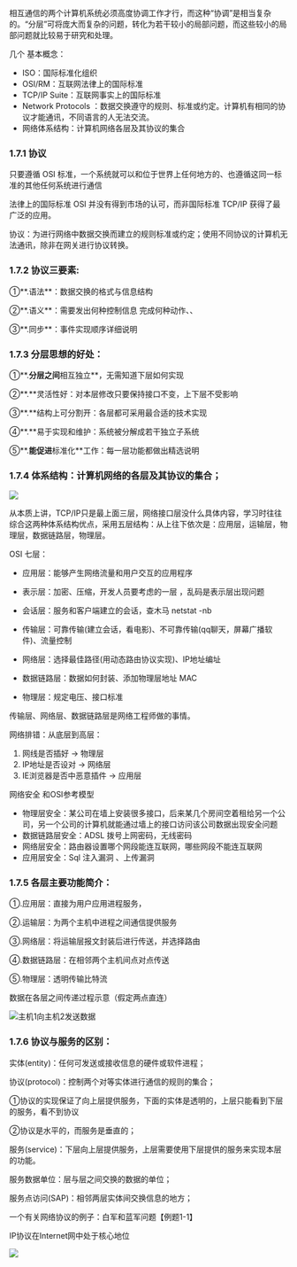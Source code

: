 相互通信的两个计算机系统必须高度协调工作才行，而这种“协调”是相当复杂的。“分层”可将庞大而复杂的问题，转化为若干较小的局部问题，而这些较小的局部问题就比较易于研究和处理。

几个 基本概念：

* ISO：国际标准化组织
* OSI/RM：互联网法律上的国际标准
* TCP/IP Suite：互联网事实上的国际标准
* Network Protocols ：数据交换遵守的规则、标准或约定。计算机有相同的协议才能通讯，不同语言的人无法交流。 
* 网络体系结构：计算机网络各层及其协议的集合

### 1.7.1 协议

只要遵循 OSI 标准，一个系统就可以和位于世界上任何地方的、也遵循这同一标准的其他任何系统进行通信

法律上的国际标准 OSI 并没有得到市场的认可，而非国际标准 TCP/IP 获得了最广泛的应用。

协议：为进行网络中数据交换而建立的规则标准或约定；使用不同协议的计算机无法通讯，除非在网关进行协议转换。

### 1.7.2 协议三要素:

①**.语法**：数据交换的格式与信息结构

②**.语义**：需要发出何种控制信息 完成何种动作、、

③**.同步**：事件实现顺序详细说明

### 1.7.3 分层思想的好处：

①**.**分层之间**相互独立**，无需知道下层如何实现

②**.**灵活性好：对本层修改只要保持接口不变，上下层不受影响

③**.**结构上可分割开：各层都可采用最合适的技术实现

④**.**易于实现和维护：系统被分解成若干独立子系统

⑤**.**能促进**标准化**工作：每一层功能都做出精选说明

### 1.7.4 体系结构：计算机网络的各层及其协议的集合；

![](/assets/计算机网络体系结构.png)

从本质上讲，TCP/IP只是最上面三层，网络接口层没什么具体内容，学习时往往综合这两种体系结构优点，采用五层结构：从上往下依次是：应用层，运输层，物理层，数据链路层，物理层。

OSI 七层：

* 应用层：能够产生网络流量和用户交互的应用程序

* 表示层：加密、压缩，开发人员要考虑的一层 ，乱码是表示层出现问题

* 会话层：服务和客户端建立的会话，查木马 netstat -nb

* 传输层：可靠传输\(建立会话，看电影\)、不可靠传输\(qq聊天，屏幕广播软件\)、流量控制

* 网络层：选择最佳路径\(用动态路由协议实现\)、IP地址编址

* 数据链路层：数据如何封装、添加物理层地址 MAC

* 物理层：规定电压、接口标准

传输层、网络层、数据链路层是网络工程师做的事情。

网络排错：从底层到高层：

1. 网线是否插好 -&gt; 物理层
2. IP地址是否设对 -&gt; 网络层
3. IE浏览器是否中恶意插件 -&gt; 应用层

网络安全 和OSI参考模型

* 物理层安全：某公司在墙上安装很多接口，后来某几个房间空着租给另一个公司，另一个公司的计算机就能通过墙上的接口访问该公司数据出现安全问题
* 数据链路层安全：ADSL 拨号上网密码，无线密码
* 网络层安全：路由器设置哪个网段能连互联网，哪些网段不能连互联网
* 应用层安全：Sql 注入漏洞 、上传漏洞

### 1.7.5 各层主要功能简介：

①.应用层：直接为用户应用进程服务，

②.运输层：为两个主机中进程之间通信提供服务

③.网络层：将运输层报文封装后进行传送，并选择路由

④.数据链路层：在相邻两个主机间点对点传送

⑤.物理层：透明传输比特流

数据在各层之间传递过程示意（假定两点直连）

![](/assets/主机1向主机2发送数据.png)主机1向主机2发送数据

### 1.7.6 协议与服务的区别：

实体\(entity\)：任何可发送或接收信息的硬件或软件进程；

协议\(protocol\)：控制两个对等实体进行通信的规则的集合；

①协议的实现保证了向上层提供服务，下面的实体是透明的，上层只能看到下层的服务，看不到协议

②协议是水平的，而服务是垂直的；

服务\(service\)：下层向上层提供服务，上层需要使用下层提供的服务来实现本层的功能。

服务数据单位：层与层之间交换的数据的单位；

服务点访问\(SAP\)：相邻两层实体间交换信息的地方；

一个有关网络协议的例子：白军和蓝军问题【例题1-1】

IP协议在Internet网中处于核心地位

![](/assets/沙漏计时器形状的TCP/IP协议簇.png)

